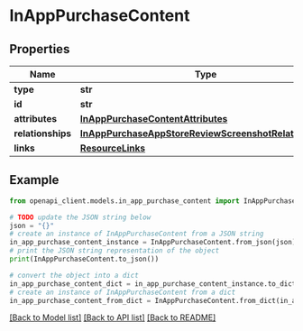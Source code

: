 # InAppPurchaseContent


## Properties

Name | Type | Description | Notes
------------ | ------------- | ------------- | -------------
**type** | **str** |  | 
**id** | **str** |  | 
**attributes** | [**InAppPurchaseContentAttributes**](InAppPurchaseContentAttributes.md) |  | [optional] 
**relationships** | [**InAppPurchaseAppStoreReviewScreenshotRelationships**](InAppPurchaseAppStoreReviewScreenshotRelationships.md) |  | [optional] 
**links** | [**ResourceLinks**](ResourceLinks.md) |  | [optional] 

## Example

```python
from openapi_client.models.in_app_purchase_content import InAppPurchaseContent

# TODO update the JSON string below
json = "{}"
# create an instance of InAppPurchaseContent from a JSON string
in_app_purchase_content_instance = InAppPurchaseContent.from_json(json)
# print the JSON string representation of the object
print(InAppPurchaseContent.to_json())

# convert the object into a dict
in_app_purchase_content_dict = in_app_purchase_content_instance.to_dict()
# create an instance of InAppPurchaseContent from a dict
in_app_purchase_content_from_dict = InAppPurchaseContent.from_dict(in_app_purchase_content_dict)
```
[[Back to Model list]](../README.md#documentation-for-models) [[Back to API list]](../README.md#documentation-for-api-endpoints) [[Back to README]](../README.md)


